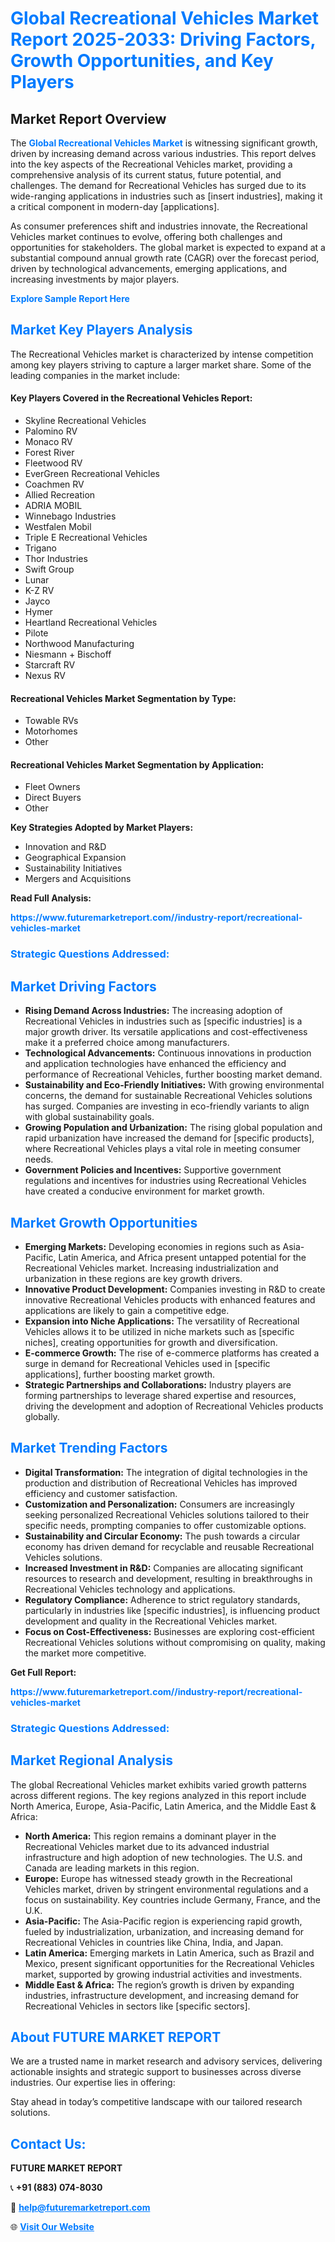 <h1 style="color: #007BFF;">Global Recreational Vehicles Market Report 2025-2033: Driving Factors, Growth Opportunities, and Key Players</h1>

<section id="overview">
<h2>Market Report Overview</h2>
<p>The <a href="https://www.futuremarketreport.com//industry-report/recreational-vehicles-market" style="color: #007BFF; text-decoration: none;"><strong>Global Recreational Vehicles Market</strong></a> is witnessing significant growth, driven by increasing demand across various industries. This report delves into the key aspects of the Recreational Vehicles market, providing a comprehensive analysis of its current status, future potential, and challenges. The demand for Recreational Vehicles has surged due to its wide-ranging applications in industries such as [insert industries], making it a critical component in modern-day [applications].</p>
<p>As consumer preferences shift and industries innovate, the Recreational Vehicles market continues to evolve, offering both challenges and opportunities for stakeholders. The global market is expected to expand at a substantial compound annual growth rate (CAGR) over the forecast period, driven by technological advancements, emerging applications, and increasing investments by major players.</p>
</section>

<section id="overview">
<p><a href="https://www.futuremarketreport.com//request-sample/reportId=90777" style="color: #007BFF; text-decoration: none;"><strong>Explore Sample Report Here</strong></a></p>
</section>

<section id="key-players">
<h2 style="color: #007BFF;">Market Key Players Analysis</h2>
<p>The Recreational Vehicles market is characterized by intense competition among key players striving to capture a larger market share. Some of the leading companies in the market include:</p>
<h4>Key Players Covered in the Recreational Vehicles Report:</h4>
<ul><li>Skyline Recreational Vehicles</li><li>Palomino RV</li><li>Monaco RV</li><li>Forest River</li><li>Fleetwood RV</li><li>EverGreen Recreational Vehicles</li><li>Coachmen RV</li><li>Allied Recreation</li><li>ADRIA MOBIL</li><li>Winnebago Industries</li><li>Westfalen Mobil</li><li>Triple E Recreational Vehicles</li><li>Trigano</li><li>Thor Industries</li><li>Swift Group</li><li>Lunar</li><li>K-Z RV</li><li>Jayco</li><li>Hymer</li><li>Heartland Recreational Vehicles</li><li>Pilote</li><li>Northwood Manufacturing</li><li>Niesmann + Bischoff</li><li>Starcraft RV</li><li>Nexus RV</li></ul>
<h4>Recreational Vehicles Market Segmentation by Type:</h4>
<ul><li>Towable RVs</li><li>Motorhomes</li><li>Other</li></ul>

<h4>Recreational Vehicles Market Segmentation by Application:</h4>
<ul><li>Fleet Owners</li><li>Direct Buyers</li><li>Other</li></ul>
<p><strong>Key Strategies Adopted by Market Players:</strong></p>
<ul>
<li>Innovation and R&D</li>
<li>Geographical Expansion</li>
<li>Sustainability Initiatives</li>
<li>Mergers and Acquisitions</li>
</ul>
</section>

<section>
<p><strong>Read Full Analysis: </strong></p><a href="https://www.futuremarketreport.com//industry-report/recreational-vehicles-market" style="color: #007BFF; text-decoration: none;"><strong>https://www.futuremarketreport.com//industry-report/recreational-vehicles-market</strong></a>
<h3 style="color: #007BFF;">Strategic Questions Addressed:</h3>
</section>

<section id="driving-factors">
<h2 style="color: #007BFF;">Market Driving Factors</h2>
<ul>
<li><strong>Rising Demand Across Industries:</strong> The increasing adoption of Recreational Vehicles in industries such as [specific industries] is a major growth driver. Its versatile applications and cost-effectiveness make it a preferred choice among manufacturers.</li>
<li><strong>Technological Advancements:</strong> Continuous innovations in production and application technologies have enhanced the efficiency and performance of Recreational Vehicles, further boosting market demand.</li>
<li><strong>Sustainability and Eco-Friendly Initiatives:</strong> With growing environmental concerns, the demand for sustainable Recreational Vehicles solutions has surged. Companies are investing in eco-friendly variants to align with global sustainability goals.</li>
<li><strong>Growing Population and Urbanization:</strong> The rising global population and rapid urbanization have increased the demand for [specific products], where Recreational Vehicles plays a vital role in meeting consumer needs.</li>
<li><strong>Government Policies and Incentives:</strong> Supportive government regulations and incentives for industries using Recreational Vehicles have created a conducive environment for market growth.</li>
</ul>
</section>

<section id="growth-opportunities">
<h2 style="color: #007BFF;">Market Growth Opportunities</h2>
<ul>
<li><strong>Emerging Markets:</strong> Developing economies in regions such as Asia-Pacific, Latin America, and Africa present untapped potential for the Recreational Vehicles market. Increasing industrialization and urbanization in these regions are key growth drivers.</li>
<li><strong>Innovative Product Development:</strong> Companies investing in R&D to create innovative Recreational Vehicles products with enhanced features and applications are likely to gain a competitive edge.</li>
<li><strong>Expansion into Niche Applications:</strong> The versatility of Recreational Vehicles allows it to be utilized in niche markets such as [specific niches], creating opportunities for growth and diversification.</li>
<li><strong>E-commerce Growth:</strong> The rise of e-commerce platforms has created a surge in demand for Recreational Vehicles used in [specific applications], further boosting market growth.</li>
<li><strong>Strategic Partnerships and Collaborations:</strong> Industry players are forming partnerships to leverage shared expertise and resources, driving the development and adoption of Recreational Vehicles products globally.</li>
</ul>
</section>

<section id="trending-factors">
<h2 style="color: #007BFF;">Market Trending Factors</h2>
<ul>
<li><strong>Digital Transformation:</strong> The integration of digital technologies in the production and distribution of Recreational Vehicles has improved efficiency and customer satisfaction.</li>
<li><strong>Customization and Personalization:</strong> Consumers are increasingly seeking personalized Recreational Vehicles solutions tailored to their specific needs, prompting companies to offer customizable options.</li>
<li><strong>Sustainability and Circular Economy:</strong> The push towards a circular economy has driven demand for recyclable and reusable Recreational Vehicles solutions.</li>
<li><strong>Increased Investment in R&D:</strong> Companies are allocating significant resources to research and development, resulting in breakthroughs in Recreational Vehicles technology and applications.</li>
<li><strong>Regulatory Compliance:</strong> Adherence to strict regulatory standards, particularly in industries like [specific industries], is influencing product development and quality in the Recreational Vehicles market.</li>
<li><strong>Focus on Cost-Effectiveness:</strong> Businesses are exploring cost-efficient Recreational Vehicles solutions without compromising on quality, making the market more competitive.</li>
</ul>
</section>

<section>
<p><strong>Get Full Report: </strong></p><a href="https://www.futuremarketreport.com//industry-report/recreational-vehicles-market" style="color: #007BFF; text-decoration: none;"><strong>https://www.futuremarketreport.com//industry-report/recreational-vehicles-market</strong></a>
<h3 style="color: #007BFF;">Strategic Questions Addressed:</h3>
</section>


<section id="regional-analysis">
<h2 style="color: #007BFF;">Market Regional Analysis</h2>
<p>The global Recreational Vehicles market exhibits varied growth patterns across different regions. The key regions analyzed in this report include North America, Europe, Asia-Pacific, Latin America, and the Middle East & Africa:</p>
<ul>
<li><strong>North America:</strong> This region remains a dominant player in the Recreational Vehicles market due to its advanced industrial infrastructure and high adoption of new technologies. The U.S. and Canada are leading markets in this region.</li>
<li><strong>Europe:</strong> Europe has witnessed steady growth in the Recreational Vehicles market, driven by stringent environmental regulations and a focus on sustainability. Key countries include Germany, France, and the U.K.</li>
<li><strong>Asia-Pacific:</strong> The Asia-Pacific region is experiencing rapid growth, fueled by industrialization, urbanization, and increasing demand for Recreational Vehicles in countries like China, India, and Japan.</li>
<li><strong>Latin America:</strong> Emerging markets in Latin America, such as Brazil and Mexico, present significant opportunities for the Recreational Vehicles market, supported by growing industrial activities and investments.</li>
<li><strong>Middle East & Africa:</strong> The region’s growth is driven by expanding industries, infrastructure development, and increasing demand for Recreational Vehicles in sectors like [specific sectors].</li>
</ul>
</section>

<footer>
<h2 style="color: #007BFF;">About FUTURE MARKET REPORT</h2>
<p>We are a trusted name in market research and advisory services, delivering actionable insights and strategic support to businesses across diverse industries. Our expertise lies in offering:</p>

<p>Stay ahead in today’s competitive landscape with our tailored research solutions.</p>

<h2 style="color: #007BFF;">Contact Us:</h2>
<p><strong>FUTURE MARKET REPORT</strong></p>
<p>📞 <strong>+91 (883) 074-8030</strong></p>
<p>📧 <strong><a href="mailto:help@futuremarketreport.com" style="color: #007BFF;">help@futuremarketreport.com</a></strong></p>
<p>🌐 <strong><a href="https://www.futuremarketreport.com/" style="color: #007BFF;">Visit Our Website</a></strong></p>
</footer>